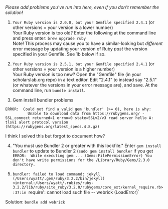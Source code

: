 *Please add problems you've run into here, even if you don't remember the solution!*

1. `Your Ruby version is 2.0.0, but your Gemfile specified 2.4.1` (or other versions = your version is a lower number)  
Your Ruby version is too old? Enter the following at the command line and press enter: `brew upgrade ruby`  
Note! This process may cause you to have a similar-looking but *different* error message by updating your version of Ruby *past* the version specified in your Gemfile. See 1b below if so.

2. `Your Ruby version is 2.5.1, but your Gemfile specified 2.4.1` (or other versions = your version is a higher number)  
Your Ruby version is too new? Open the "Gemfile" file (in your scholarslab.org repo) in a text editor. Edit "2.4.1" to instead say "2.5.1" (or whatever the versions in your error message are), and save. At the command line, run `bundle install`.  

3. Gem install bundler problems  
```gem install bundler
ERROR:  Could not find a valid gem 'bundler' (>= 0), here is why:
          Unable to download data from https://rubygems.org/ - SSL_connect returned=1 errno=0 state=SSLv2/v3 read server hello A: tlsv1 alert protocol version (https://rubygems.org/latest_specs.4.8.gz)
```
I think I solved this but forgot to document how?

4. "You must use Bundler 2 or greater with this lockfile."
Enter `gem install bundler` to update to Bundler 2 (`sudo gem install bundler` if you get `ERROR:  While executing gem ... (Gem::FilePermissionError) You don't have write permissions for the /Library/Ruby/Gems/2.3.0 directory.`

5. `bundler: failed to load command: jekyll (/Users/wyatt/.gem/ruby/3.2.2/bin/jekyll)
<internal:/Users/wyatt/.rubies/ruby-3.2.2/lib/ruby/site_ruby/3.2.0/rubygems/core_ext/kernel_require.rb>:37:in `require': cannot load such file -- webrick (LoadError)`

Solution: `bundle add webrick`
